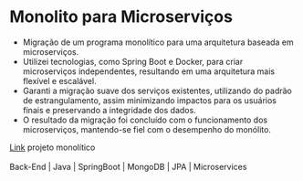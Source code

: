 # Monolito para Microserviços
<div>
  <ul>
    <li>Migração de um programa monolítico para uma arquitetura baseada em microserviços.</li>
    <li>Utilizei tecnologias, como Spring Boot e Docker, para criar microserviços independentes, resultando em uma arquitetura mais flexível e escalável.</li>
    <li>Garanti a migração suave dos serviços existentes, utilizando do padrão de estrangulamento, assim minimizando impactos para os usuários finais e preservando a integridade dos dados.</li>
    <li>O resultado da migração foi concluído com o funcionamento dos microserviços, mantendo-se fiel com o desempenho do monólito.</li>
  </ul>
</div>
<div>
  <a href="https://github.com/github-ebac/backend-java-pro" target="_blank">Link</a> projeto monolítico
</div>
<br/>
<div>
  Back-End  |  Java  |  SpringBoot  |  MongoDB  |  JPA  |  Microservices
</div>
